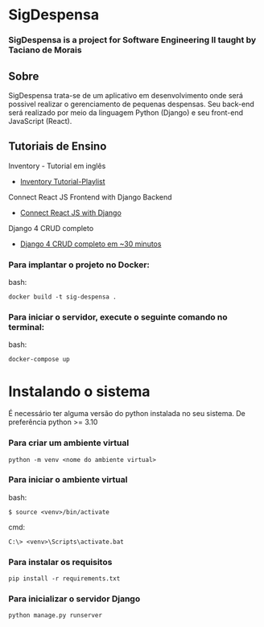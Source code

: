 # SigDespensa
### SigDespensa is a project for Software Engineering II taught by Taciano de Morais

## Sobre
SigDespensa trata-se de um aplicativo em desenvolvimento onde será possivel realizar o gerenciamento de pequenas despensas. Seu back-end será realizado por meio da linguagem Python (Django) e seu front-end JavaScript (React).


## Tutoriais de Ensino

Inventory - Tutorial em inglês

* [Inventory Tutorial-Playlist](https://www.youtube.com/watch?v=RE72oSx5ivI&list=PLo7TNe_pEoMXb9GyzueM7516fOR0gPxNX)

Connect React JS Frontend with Django Backend

* [Connect React JS with Django](https://www.youtube.com/watch?v=tiungJDoQyA)

Django 4 CRUD completo
* [Django 4 CRUD completo em ~30 minutos](https://www.youtube.com/watch?v=GGBzMpIAgz4) 

### Para implantar o projeto no Docker:

bash:
```
docker build -t sig-despensa .
```

### Para iniciar o servidor, execute o seguinte comando no terminal:

bash:
```
docker-compose up
```

# Instalando o sistema
É necessário ter alguma versão do python instalada no seu sistema. De preferência python >= 3.10

### Para criar um ambiente virtual
```
python -m venv <nome do ambiente virtual>
```

### Para iniciar o ambiente virtual

bash:
```
$ source <venv>/bin/activate
```
cmd:
```
C:\> <venv>\Scripts\activate.bat
```

### Para instalar os requisitos

```
pip install -r requirements.txt
```

### Para inicializar o servidor Django
```
python manage.py runserver
```
